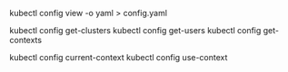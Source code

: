 kubectl config view -o yaml > config.yaml

kubectl config get-clusters
kubectl config get-users
kubectl config get-contexts

kubectl config current-context
kubectl config use-context

